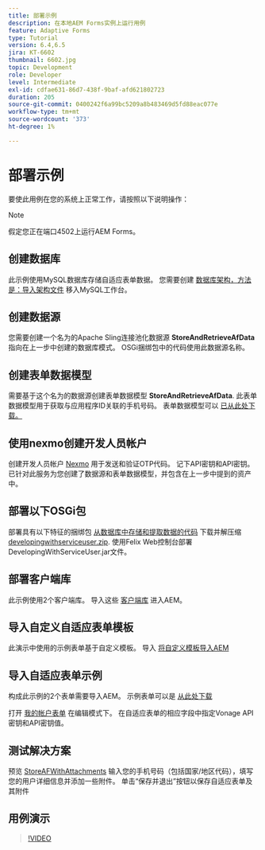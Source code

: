 ```yaml
---
title: 部署示例
description: 在本地AEM Forms实例上运行用例
feature: Adaptive Forms
type: Tutorial
version: 6.4,6.5
jira: KT-6602
thumbnail: 6602.jpg
topic: Development
role: Developer
level: Intermediate
exl-id: cdfae631-86d7-438f-9baf-afd621802723
duration: 205
source-git-commit: 0400242f6a99bc5209a8b483469d5fd88eac077e
workflow-type: tm+mt
source-wordcount: '373'
ht-degree: 1%

---
```


# 部署示例

要使此用例在您的系统上正常工作，请按照以下说明操作：

>[!NOTE]
>假定您正在端口4502上运行AEM Forms。


## 创建数据库

此示例使用MySQL数据库存储自适应表单数据。 您需要创建 [数据库架构，方法是：导入架构文件](assets/data-base-schema.sql) 移入MySQL工作台。

## 创建数据源

您需要创建一个名为的Apache Sling连接池化数据源 **StoreAndRetrieveAfData** 指向在上一步中创建的数据库模式。 OSGi捆绑包中的代码使用此数据源名称。

## 创建表单数据模型

需要基于这个名为的数据源创建表单数据模型 **StoreAndRetrieveAfData**. 此表单数据模型用于获取与应用程序ID关联的手机号码。 表单数据模型可以 [已从此处下载。](assets/2-Factor-Authentication-DataSource-and-FDM.zip)

## 使用nexmo创建开发人员帐户

创建开发人员帐户 [Nexmo](https://dashboard.nexmo.com/) 用于发送和验证OTP代码。 记下API密钥和API密钥。 已针对此服务为您创建了数据源和表单数据模型，并包含在上一步中提到的资产中。

## 部署以下OSGi包

部署具有以下特征的捆绑包 [从数据库中存储和提取数据的代码](assets/SaveAndResume.core-1.0.0-SNAPSHOT.jar)
下载并解压缩 [developingwithserviceuser.zip](https://experienceleague.adobe.com/docs/experience-manager-learn/assets/developingwithserviceuser.zip).
使用Felix Web控制台部署DevelopingWithServiceUser.jar文件。

## 部署客户端库

此示例使用2个客户端库。 导入这些 [客户端库](assets/store-af-with-attachments-client-lib.zip) 进入AEM。

## 导入自定义自适应表单模板

此演示中使用的示例表单基于自定义模板。 导入 [将自定义模板导入AEM](assets/custom-template-with-page-component.zip)

## 导入自适应表单示例

构成此示例的2个表单需要导入AEM。 示例表单可以是 [从此处下载](assets/sample-forms.zip)

打开 [我的帐户表单](http://localhost:4502/editor.html/content/forms/af/myaccountform.html) 在编辑模式下。 在自适应表单的相应字段中指定Vonage API密钥和API密钥值。

## 测试解决方案

预览 [StoreAFWithAttachments](http://localhost:4502/content/dam/formsanddocuments/storeafwithattachments/jcr:content?wcmmode=disabled)
输入您的手机号码（包括国家/地区代码），填写您的用户详细信息并添加一些附件。 单击“保存并退出”按钮以保存自适应表单及其附件


## 用例演示

>[!VIDEO](https://video.tv.adobe.com/v/327122?quality=12&learn=on)
